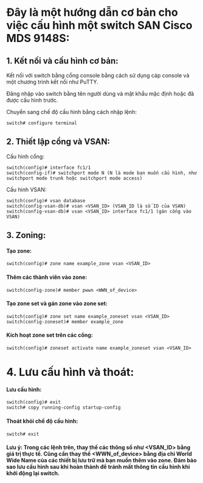# Đây là một hướng dẫn cơ bản cho việc cấu hình một switch SAN Cisco MDS 9148S:

## 1. Kết nối và cấu hình cơ bản:
Kết nối với switch bằng cổng console bằng cách sử dụng cáp console và một chương trình kết nối như PuTTY.

Đăng nhập vào switch bằng tên người dùng và mật khẩu mặc định hoặc đã được cấu hình trước.

Chuyển sang chế độ cấu hình bằng cách nhập lệnh:
```
switch# configure terminal 
```

## 2. Thiết lập cổng và VSAN:
Cấu hình cổng:

```
switch(config)# interface fc1/1
switch(config-if)# switchport mode N (N là mode bạn muốn cấu hình, như switchport mode trunk hoặc switchport mode access)
```

Cấu hình VSAN:
```
switch(config)# vsan database
switch(config-vsan-db)# vsan <VSAN_ID> (VSAN_ID là số ID của VSAN)
switch(config-vsan-db)# vsan <VSAN_ID> interface fc1/1 (gán cổng vào VSAN)
```
## 3. Zoning:
#### Tạo zone:
```
switch(config)# zone name example_zone vsan <VSAN_ID> 
```
#### Thêm các thành viên vào zone:

```
switch(config-zone)# member pwwn <WWN_of_device>
```

#### Tạo zone set và gán zone vào zone set:
```
switch(config)# zone set name example_zoneset vsan <VSAN_ID>
switch(config-zoneset)# member example_zone
```
#### Kích hoạt zone set trên các cổng:
```
switch(config)# zoneset activate name example_zoneset vsan <VSAN_ID>
```
# 4. Lưu cấu hình và thoát:
#### Lưu cấu hình:

```
switch(config)# exit
switch# copy running-config startup-config
```
#### Thoát khỏi chế độ cấu hình:

```
switch# exit
```
#### Lưu ý: Trong các lệnh trên, thay thế các thông số như <VSAN_ID> bằng giá trị thực tế. Cũng cần thay thế <WWN_of_device> bằng địa chỉ World Wide Name của các thiết bị lưu trữ mà bạn muốn thêm vào zone. Đảm bảo sao lưu cấu hình sau khi hoàn thành để tránh mất thông tin cấu hình khi khởi động lại switch.
